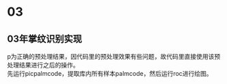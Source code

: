 # 03
## 03年掌纹识别实现   
p为正确的预处理结果，因代码里的预处理效果有些问题，故代码里直接使用该预处理结果进行之后的操作。   
先运行picpalmcode，提取库内所有样本palmcode，然后运行roc进行绘图。   

